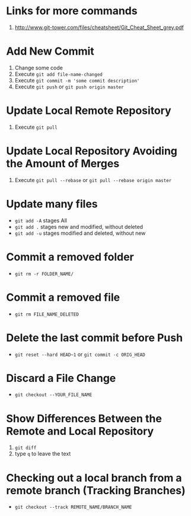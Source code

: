Links for more commands
==============

1. http://www.git-tower.com/files/cheatsheet/Git_Cheat_Sheet_grey.pdf



Add New Commit
==============

1. Change some code
2. Execute `git add file-name-changed`
3. Execute `git commit -m 'some commit description'`
4. Execute `git push` or `git push origin master`

Update Local Remote Repository
==============================
1. Execute `git pull`

Update Local Repository Avoiding the Amount of Merges
==============================
1. Execute `git pull --rebase` or `git pull --rebase origin master`

Update many files
===================
- `git add -A` stages All
- `git add .` stages new and modified, without deleted
- `git add -u` stages modified and deleted, without new

Commit a removed folder
=====================
- `git rm -r FOLDER_NAME/`

Commit a removed file
=====================
- `git rm FILE_NAME_DELETED`

Delete the last commit before Push
==================================
- `git reset --hard HEAD~1` or `git commit -c ORIG_HEAD`

Discard a File Change
==================================
- `git checkout --YOUR_FILE_NAME`


Show Differences Between the Remote and Local Repository
========================================================
1. `git diff`
2.  type `q` to leave the text


Checking out a local branch from a remote branch (Tracking Branches)
====================================================================
- `git checkout --track REMOTE_NAME/BRANCH_NAME`
